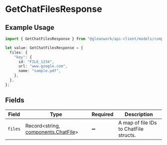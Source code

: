 # GetChatFilesResponse

## Example Usage

```typescript
import { GetChatFilesResponse } from "@gleanwork/api-client/models/components";

let value: GetChatFilesResponse = {
  files: {
    "key": {
      id: "FILE_1234",
      url: "www.google.com",
      name: "sample.pdf",
    },
  },
};
```

## Fields

| Field                                                                      | Type                                                                       | Required                                                                   | Description                                                                |
| -------------------------------------------------------------------------- | -------------------------------------------------------------------------- | -------------------------------------------------------------------------- | -------------------------------------------------------------------------- |
| `files`                                                                    | Record<string, [components.ChatFile](../../models/components/chatfile.md)> | :heavy_minus_sign:                                                         | A map of file IDs to ChatFile structs.                                     |